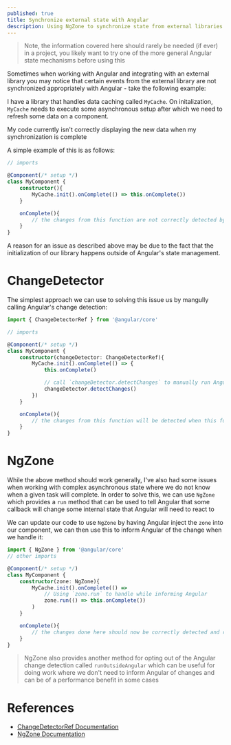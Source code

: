 ```yaml
---
published: true
title: Synchronize external state with Angular
description: Using NgZone to synchronize state from external libraries with Angular
---
```


> Note, the information covered here should rarely be needed (if ever) in a project, you likely want to try one of the more general Angular state mechanisms before using this

Sometimes when working with Angular and integrating with an external library you may notice that certain events from the external library are not synchronized appropriately with Angular - take the following example:

I have a library that handles data caching called `MyCache`. On initalization, `MyCache` needs to execute some asynchronous setup after which we need to refresh some data on a component.

My code currently isn't correctly displaying the new data when my synchronization is complete

A simple example of this is as follows:

```ts
// imports

@Component(/* setup */)
class MyComponent {
    constructor(){
        MyCache.init().onComplete(() => this.onComplete())
    }

    onComplete(){
        // the changes from this function are not correctly detected by Angular
    }
}
```

A reason for an issue as described above may be due to the fact that the initialization of our library happens outside of Angular's state management. 

# ChangeDetector

The simplest approach we can use to solving this issue us by mangully calling Angular's change detection:

```ts
import { ChangeDetectorRef } from '@angular/core'

// imports

@Component(/* setup */)
class MyComponent {
    constructor(changeDetector: ChangeDetectorRef){
        MyCache.init().onComplete(() => {
            this.onComplete()

            // call `changeDetector.detectChanges` to manually run Angular Change Dectectino
            changeDetector.detectChanges()
        })
    }

    onComplete(){
        // the changes from this function will be detected when this function completes
    }
}

```

# NgZone

While the above method should work generally, I've also had some issues when working with complex asynchronous state where we do not know when a given task will complete. In order to solve this, we can use `NgZone` which provides a `run` method that can be used to tell Angular that some callback will change some internal state that Angular will need to react to

We can update our code to use `NgZone` by having Angular inject the `zone` into our component, we can then use this to inform Angular of the change when we handle it:

```ts
import { NgZone } from '@angular/core'
// other imports

@Component(/* setup */)
class MyComponent {
    constructor(zone: NgZone){
        MyCache.init().onComplete(() => 
            // Using `zone.run` to handle while informing Angular 
            zone.run(() => this.onComplete())
        )
    }

    onComplete(){
        // the changes done here should now be correctly detected and reflected in the rest of our application
    }
}
```

> NgZone also provides another method for opting out of the Angular change detection called `runOutsideAngular` which can be useful for doing work where we don't need to inform Angular of changes and can be of a performance benefit in some cases

# References

- [ChangeDetectorRef Documentation](https://angular.io/api/core/ChangeDetectorRef) 
- [NgZone Documentation](https://angular.io/api/core/NgZone)